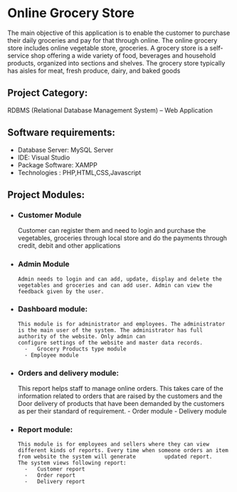 # Online Grocery Store
The main objective of this application is to enable the customer to purchase their daily groceries and pay for that through online. The online grocery store includes online vegetable store, groceries.
A grocery store is a self-service shop offering a wide variety of food, beverages and household products, organized into sections and shelves. The grocery store typically has aisles for meat, fresh produce, dairy, and baked goods

## Project Category:
RDBMS (Relational Database Management System) – Web Application

## Software requirements:
-	Database Server: MySQL Server
-	IDE: Visual Studio
-	Package Software: XAMPP
-	Technologies : PHP,HTML,CSS,Javascript

## Project Modules:
-	### Customer Module
      Customer can register them and need to login and purchase the vegetables, groceries through local store and do the payments through credit, debit and other applications
- ### Admin Module
      Admin needs to login and can add, update, display and delete the vegetables and groceries and can add user. Admin can view the feedback given by the user.
- ### Dashboard module:
      This module is for administrator and employees. The administrator is the main user of the system. The administrator has full authority of the website. Only admin can 
      configure settings of the website and master data records. 
        -	Grocery Products type module
        - Employee module
-	### Orders and delivery module:
      This report helps staff to manage online orders. This takes care of the information related to orders that are raised by the customers and the Door delivery of               products that have been demanded by the customers as per their standard of requirement.
        - Order module
        -	Delivery module
- ### Report module:
      This module is for employees and sellers where they can view different kinds of reports. Every time when someone orders an item from website the system will generate         updated report. 
      The system views following report: 
        -	Customer report
        -	Order report 
        -	Delivery report 
